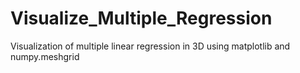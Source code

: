 # Visualize_Multiple_Regression
Visualization of multiple linear regression in 3D using matplotlib and numpy.meshgrid

